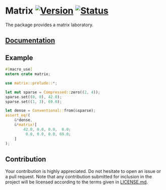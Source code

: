 # Matrix [![Version][version-img]][version-url] [![Status][status-img]][status-url]

The package provides a matrix laboratory.

## [Documentation][documentation]

## Example

```rust
#[macro_use]
extern crate matrix;

use matrix::prelude::*;

let mut sparse = Compressed::zero((2, 4));
sparse.set((0, 0), 42.0);
sparse.set((1, 3), 69.0);

let dense = Conventional::from(&sparse);
assert_eq!(
    &*dense,
    &*matrix![
        42.0, 0.0, 0.0,  0.0;
         0.0, 0.0, 0.0, 69.0;
    ]
);
```

## Contribution

Your contribution is highly appreciated. Do not hesitate to open an issue or a
pull request. Note that any contribution submitted for inclusion in the project
will be licensed according to the terms given in [LICENSE.md](LICENSE.md).

[documentation]: https://docs.rs/matrix
[status-img]: https://travis-ci.org/stainless-steel/matrix.svg?branch=master
[status-url]: https://travis-ci.org/stainless-steel/matrix
[version-img]: https://img.shields.io/crates/v/matrix.svg
[version-url]: https://crates.io/crates/matrix
